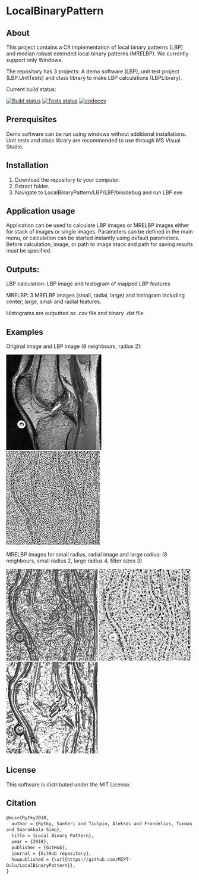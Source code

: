 # LocalBinaryPattern
## About
This project contains a C# implementation of local binary patterns (LBP) and  median robust extended local binary patterns (MRELBP). We currently support only Windows.

The repository has 3 projects: A demo software (LBP), unit test project (LBP.UnitTests) and class library to make LBP calculations (LBPLibrary).

Current build status:  

[![Build status](https://ci.appveyor.com/api/projects/status/d0c6874wheduojbe?svg=true)](https://ci.appveyor.com/project/sarytky/localbinarypattern-g7kbi)
[![Tests status](https://appveyor-shields-badge.herokuapp.com/api/testResults/sarytky/localbinarypattern-g7kbi/badge.svg)](https://ci.appveyor.com/project/sarytky/localbinarypattern-g7kbi)
[![codecov](https://codecov.io/gh/MIPT-Oulu/LocalBinaryPattern/branch/master/graph/badge.svg)](https://codecov.io/gh/MIPT-Oulu/LocalBinaryPattern)

## Prerequisites
Demo software can be run using windows without additional installations.
Unit tests and class library are recommended to use through MS Visual Studio.

## Installation
1. Download the repository to your computer.
2. Extract folder.
3. Navigate to LocalBinaryPattern/LBP/LBP/bin/debug and run LBP.exe

## Application usage
Application can be used to calculate LBP images or MRELBP images either for stack of images or single images. Parameters can be defined in the main menu, or calculation can be started instantly using default parameters. Before calculation, image, or path to image stack and path for saving results must be specified.

## Outputs: 
LBP calculation: LBP image and histogram of mapped LBP features

MRELBP: 3 MRELBP images (small, radial, large) and histogram including center, large, small and radial features.

Histograms are outputted as .csv file and binary .dat file

## Examples
Original image and LBP image (8 neighbours, radius 2):

![Original image](https://github.com/MIPT-Oulu/LocalBinaryPattern/blob/master/pictures/MRI_original.png) ![LBP image](https://github.com/MIPT-Oulu/LocalBinaryPattern/blob/master/pictures/MRI_LBP.png)

MRELBP images for small radius, radial image and large radius: (8 neighbours, small radius 2, large radius 4, filter sizes 3)

![Small radius](https://github.com/MIPT-Oulu/LocalBinaryPattern/blob/master/pictures/MRI_small.png) ![Radial image](https://github.com/MIPT-Oulu/LocalBinaryPattern/blob/master/pictures/MRI_radial.png) ![Large radius](https://github.com/MIPT-Oulu/LocalBinaryPattern/blob/master/pictures/MRI_large.png)

## License

This software is distributed under the MIT License.

## Citation
```
@misc{Rytky2018,
  author = {Rytky, Santeri and Tiulpin, Aleksei and Frondelius, Tuomas and Saarakkala Simo},
  title = {Local Binary Pattern},
  year = {2018},
  publisher = {GitHub},
  journal = {GitHub repository},
  howpublished = {\url{https://github.com/MIPT-Oulu/LocalBinaryPattern}},
}
```
